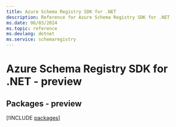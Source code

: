 ```yaml
---
title: Azure Schema Registry SDK for .NET
description: Reference for Azure Schema Registry SDK for .NET
ms.date: 06/03/2024
ms.topic: reference
ms.devlang: dotnet
ms.service: schemaregistry
---
```

# Azure Schema Registry SDK for .NET - preview
## Packages - preview
[!INCLUDE [packages](schema-registry-index.md)]